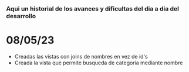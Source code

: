### Aqui un historial de los avances y dificultas del dia a dia del desarrollo

# 08/05/23
- Creadas las vistas con joins de nombres en vez de id's
- Creada la vista que permite busqueda de categoria mediante nombre
